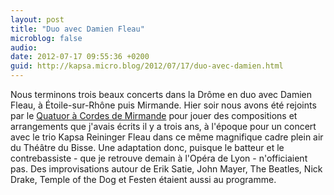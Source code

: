 ```yaml
---
layout: post
title: "Duo avec Damien Fleau"
microblog: false
audio: 
date: 2012-07-17 09:55:36 +0200
guid: http://kapsa.micro.blog/2012/07/17/duo-avec-damien.html
---
```

Nous terminons trois beaux concerts dans la Drôme en duo avec Damien Fleau, à Étoile-sur-Rhône puis Mirmande. Hier soir nous avons été rejoints par le <a href="http://quatuordemirmande.pagesperso-orange.fr/">Quatuor à Cordes de Mirmande</a> pour jouer des compositions et arrangements que j'avais écrits il y a trois ans, à l'époque pour un concert avec le trio Kapsa Reininger Fleau dans ce même magnifique cadre plein air du Théâtre du Bisse. Une adaptation donc, puisque le batteur et le contrebassiste - que je retrouve demain à l'Opéra de Lyon - n'officiaient pas. Des improvisations autour de Erik Satie, John Mayer, The Beatles, Nick Drake, Temple of the Dog et Festen étaient aussi au programme.
